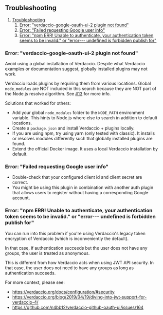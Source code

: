 ## Troubleshooting

1. [Troubleshooting](#troubleshooting)
   1. [Error: "verdaccio-google-oauth-ui-2 plugin not found"](#error-verdaccio-google-oauth-ui-2-plugin-not-found)
   2. [Error: "Failed requesting Google user info"](#error-failed-requesting-google-user-info)
   3. [Error: "npm ERR! Unable to authenticate, your authentication token seems to be invalid." or "error--- undefined is forbidden publish for"](#error-npm-err-unable-to-authenticate-your-authentication-token-seems-to-be-invalid-or-error----undefined-is-forbidden-publish-for)

### Error: "verdaccio-google-oauth-ui-2 plugin not found"

Avoid using a global installation of Verdaccio. Despite what Verdaccio examples
or documentation suggest, globally installed plugins may not work.

Verdaccio loads plugins by requiring them from various locations. Global
`node_modules` are NOT included in this search because they are NOT part of the
Node.js resolve algorithm. See
[#13](https://github.com/n4bb12/verdaccio-github-oauth-ui/issues/13#issuecomment-435296117)
for more info.

Solutions that worked for others:

- Add your global `node_modules` folder to the `NODE_PATH` environment variable.
  This hints to Node.js where else to search in addition to default locations.
- Create a `package.json` and install Verdaccio + plugins locally.
- If you are using npm, try using yarn (only tested with classic). It installs
  or resolves modules differently such that globally installed plugins are
  found.
- Extend the official Docker image. It uses a local Verdaccio installation by
  default.

### Error: "Failed requesting Google user info"

- Double-check that your configured client id and client secret are correct.
- You might be using this plugin in combination with another auth plugin that
  allows users to register without having a corresponding Google account.

### Error: "npm ERR! Unable to authenticate, your authentication token seems to be invalid." or "error--- undefined is forbidden publish for"

You can run into this problem if you're using Verdaccio's legacy token
encryption of Verdaccio (which is inconveniently the default).

In that case, if authentication succeeds but the user does not have any groups,
the user is treated as anonymous.

This is different from how Verdaccio acts when using JWT API security. In that
case, the user does not need to have any groups as long as authentication
succeeds.

For more context, please see:

- https://verdaccio.org/docs/configuration/#security
- https://verdaccio.org/blog/2019/04/19/diving-into-jwt-support-for-verdaccio-4/
- https://github.com/n4bb12/verdaccio-github-oauth-ui/issues/164
